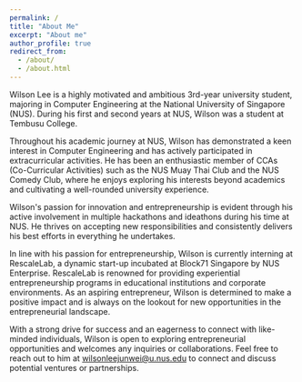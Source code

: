 ```yaml
---
permalink: /
title: "About Me"
excerpt: "About me"
author_profile: true
redirect_from: 
  - /about/
  - /about.html
---
```


Wilson Lee is a highly motivated and ambitious 3rd-year university student, majoring in Computer Engineering at the National University of Singapore (NUS). During his first and second years at NUS, Wilson was a student at Tembusu College.

Throughout his academic journey at NUS, Wilson has demonstrated a keen interest in Computer Engineering and has actively participated in extracurricular activities. He has been an enthusiastic member of CCAs (Co-Curricular Activities) such as the NUS Muay Thai Club and the NUS Comedy Club, where he enjoys exploring his interests beyond academics and cultivating a well-rounded university experience.

Wilson's passion for innovation and entrepreneurship is evident through his active involvement in multiple hackathons and ideathons during his time at NUS. He thrives on accepting new responsibilities and consistently delivers his best efforts in everything he undertakes.

In line with his passion for entrepreneurship, Wilson is currently interning at RescaleLab, a dynamic start-up incubated at Block71 Singapore by NUS Enterprise. RescaleLab is renowned for providing experiential entrepreneurship programs in educational institutions and corporate environments. As an aspiring entrepreneur, Wilson is determined to make a positive impact and is always on the lookout for new opportunities in the entrepreneurial landscape.

With a strong drive for success and an eagerness to connect with like-minded individuals, Wilson is open to exploring entrepreneurial opportunities and welcomes any inquiries or collaborations. Feel free to reach out to him at wilsonleejunwei@u.nus.edu to connect and discuss potential ventures or partnerships.
